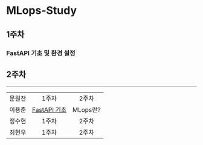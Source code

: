# MLops-Study 

## 1주차
### FastAPI 기초 및 환경 설정

## 2주차

---
|  |  | |
|:---:|:---:|:---:|
|문원찬|1주차|2주차|
|이용준|[FastAPI 기초](https://github.com/elwhyjay/MLops-Study/blob/main/1st-week/%EC%9D%B4%EC%9A%A9%EC%A4%80/1st-week.md)|MLops란?|
|정수현|1주차|2주차|
|최현우|1주차|2주차|
